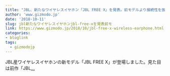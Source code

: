 ```yaml
---
title: "JBL、新たなワイヤレスイヤホン「JBL FREE X」を発表。前モデルより接続性を強化"
author: 'www.gizmodo.jp'
date: '2018-10-11'
slug: jbl新たなワイヤレスイヤホンjbl-free-xを発表前モ
link: https://www.gizmodo.jp/2018/10/jbl-free-x-wireless-earphone.html
categories:
- bloglink
tags:
  - gizmodojp
---
```


JBL産ワイヤレスイヤホンの新モデル「JBL FREE X」が登場しました。見た目は前作「JBL[... <i class="fas fa-external-link-alt"></i>](https://www.gizmodo.jp/2018/10/jbl-free-x-wireless-earphone.html)

